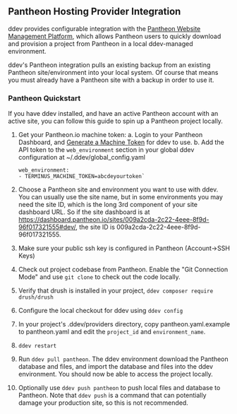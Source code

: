 ## Pantheon Hosting Provider Integration

ddev provides configurable integration with the [Pantheon Website Management Platform](https://pantheon.io/), which allows Pantheon users to quickly download and provision a project from Pantheon in a local ddev-managed environment.

ddev's Pantheon integration pulls an existing backup from an existing Pantheon site/environment into your local system. Of course that means you must already have a Pantheon site with a backup in order to use it.

### Pantheon Quickstart

If you have ddev installed, and have an active Pantheon account with an active site, you can follow this guide to spin up a Pantheon project locally.

1. Get your Pantheon.io machine token:
   a. Login to your Pantheon Dashboard, and [Generate a Machine Token](https://pantheon.io/docs/machine-tokens/) for ddev to use.
   b. Add the API token to the `web_environment` section in your global ddev configuration at ~/.ddev/global_config.yaml

   ```
   web_environment:
   - TERMINUS_MACHINE_TOKEN=abcdeyourtoken`
   ```

2. Choose a Pantheon site and environment you want to use with ddev. You can usually use the site name, but in some environments you may need the site ID, which is the long 3rd component of your site dashboard URL. So if the site dashboard is at <https://dashboard.pantheon.io/sites/009a2cda-2c22-4eee-8f9d-96f017321555#dev/>, the site ID is 009a2cda-2c22-4eee-8f9d-96f017321555.

3. Make sure your public ssh key is configured in Pantheon (Account->SSH Keys)

4. Check out project codebase from Pantheon. Enable the "Git Connection Mode" and use `git clone` to check out the code locally.

5. Verify that drush is installed in your project, `ddev composer require drush/drush`

6. Configure the local checkout for ddev using `ddev config`

7. In your project's .ddev/providers directory, copy pantheon.yaml.example to pantheon.yaml and edit the `project_id` and `environment_name`.

8. `ddev restart`

9. Run `ddev pull pantheon`. The ddev environment  download the Pantheon database and files, and import the database and files into the ddev environment. You should now be able to access the project locally.

10. Optionally use `ddev push pantheon` to push local files and database to Pantheon. Note that `ddev push` is a command that can potentially damage your production site, so this is not recommended.
